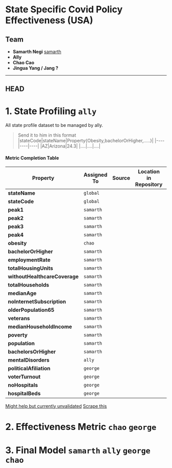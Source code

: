 # State Specific Covid Policy Effectiveness (USA)

## Team
- __Samarth Negi__ [samarth](https://github.com/tigboatnc)
- __Ally__
- __Chao Cao__
- __Jingua Yang / Jang ?__

------------ 

## HEAD 


#  1. State Profiling `ally`
All state profile dataset to be managed by ally. 
>Send it to him in this format 
>|stateCode|stateName|Property{Obesity,bachelorOrHigher,.....}|
>|----|----|----|
>|AZ|Arizona|24.3|
>|....|....|....|

#### Metric Completion Table

|Property|Assigned To|Source|Location in Repository|Year|Status|
|---|--|--|---|---|----|
| __stateName__|`global`|
| __stateCode__| `global`|
| __peak1__| `samarth`|
| __peak2__| `samarth`|
| __peak3__|`samarth`|
| __peak4__| `samarth`|
| __obesity__| `chao`
| __bachelorOrHigher__|`samarth`|
| __employmentRate__|`samarth`|
| __totalHousingUnits__|`samarth`|
| __withoutHealthcareCoverage__|`samarth`|
| __totalHouseholds__|`samarth`|
| __medianAge__|`samarth`|
| __noInternetSubscription__|`samarth`|
| __olderPopulation65__|`samarth`|
| __veterans__|`samarth`|
| __medianHouseholdIncome__|`samarth`|
| __poverty__|`samarth`|
| __population__|`samarth`|
| __bachelorsOrHigher__|`samarth`|
| __mentalDisorders__ |`ally`|
| __politicalAfiliation__|`george`|
| __voterTurnout__|`george`|
| __noHospitals__|`george`|
| __hospitalBeds__|`george`|


[Might help but currently unvalidated](https://www.ahd.com/state_statistics.html)
[Scrape this](https://data.census.gov/cedsci/profile?g=0400000US02)




# 2. Effectiveness Metric `chao` `george`



# 3. Final Model `samarth` `ally` `george` `chao`



<!-- ## Datasets  -->
<!-- | Dataset  | Location | Link |
| ------------- | ------------- |----|
| Covid Factors  | datasets/Conditions_Contributing_to_COVID-19_Deaths__by_State_and_Age__Provisional_2020-2021.csv  ||
|US States|datasets/us_states.csv|https://github.com/jasonong/List-of-US-States/blob/master/states.csv -->
